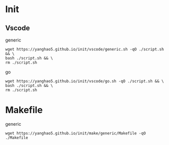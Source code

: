 # Init
## Vscode

generic

```
wget https://yanghao5.github.io/init/vscode/generic.sh -qO ./script.sh && \
bash ./script.sh && \
rm ./script.sh
```

go

```
wget https://yanghao5.github.io/init/vscode/go.sh -qO ./script.sh && \
bash ./script.sh && \
rm ./script.sh
```

# Makefile

generic

```
wget https://yanghao5.github.io/init/make/generic/Makefile -qO ./Makefile
```